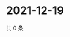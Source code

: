 # 2021-12-19

共 0 条

<!-- BEGIN WEIBO -->
<!-- 最后更新时间 Sun Dec 19 2021 15:00:53 GMT+0800 (China Standard Time) -->

<!-- END WEIBO -->
